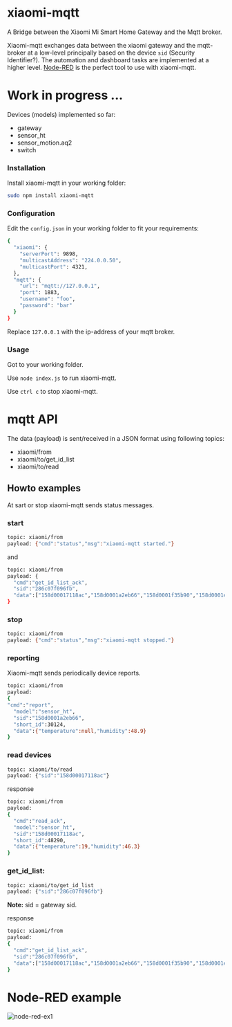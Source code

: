# xiaomi-mqtt

A Bridge between the Xiaomi Mi Smart Home Gateway and the Mqtt broker.

Xiaomi-mqtt exchanges data between the xiaomi gateway and the mqtt-broker at a low-level principally based on the device `sid` (Security Identifier?). The automation and dashboard tasks are implemented at a higher level. [Node-RED](http://nodered.org/) is the perfect tool to use with xiaomi-mqtt.

# Work in progress ...

Devices (models) implemented so far:
* gateway
* sensor_ht
* sensor_motion.aq2
* switch

### Installation

Install xiaomi-mqtt in your working folder:
```sh
sudo npm install xiaomi-mqtt
```

### Configuration

Edit the `config.json` in your working folder to fit your requirements:

```sh
{
  "xiaomi": {
    "serverPort": 9898,
    "multicastAddress": "224.0.0.50",
    "multicastPort": 4321,
  },
  "mqtt": {
    "url": "mqtt://127.0.0.1",
    "port": 1883,
    "username": "foo",
    "password": "bar"
  }
}
```

Replace `127.0.0.1` with the ip-address of your mqtt broker.

### Usage

Got to your working folder.

Use `node index.js` to run xiaomi-mqtt.

Use `ctrl c` to stop xiaomi-mqtt.

#
# mqtt API

The data (payload) is sent/received in a JSON format using following topics:

* xiaomi/from
* xiaomi/to/get_id_list
* xiaomi/to/read

## Howto examples

At sart or stop xiaomi-mqtt sends status messages.

### start

```sh
topic: xiaomi/from
payload: {"cmd":"status","msg":"xiaomi-mqtt started."}
```
and

```sh
topic: xiaomi/from
payload: {
  "cmd":"get_id_list_ack",
  "sid":"286c07f096fb",
  "data":["158d00017118ac","158d0001a2eb66","158d0001f35b90","158d0001e52516"]
}
```

### stop

```sh
topic: xiaomi/from
payload: {"cmd":"status","msg":"xiaomi-mqtt stopped."}
```

### reporting

Xiaomi-mqtt sends periodically device reports.

```sh
topic: xiaomi/from
payload:
{
"cmd":"report",
  "model":"sensor_ht",
  "sid":"158d0001a2eb66",
  "short_id":30124,
  "data":{"temperature":null,"humidity":48.9}
}
```

### read devices

```sh
topic: xiaomi/to/read
payload: {"sid":"158d00017118ac"}
```

response

```sh
topic: xiaomi/from
payload:
{
  "cmd":"read_ack",
  "model":"sensor_ht",
  "sid":"158d00017118ac",
  "short_id":48290,
  "data":{"temperature":19,"humidity":46.3}
}
```

### get_id_list:

```sh
topic: xiaomi/to/get_id_list
payload: {"sid":"286c07f096fb"}
```
**Note:** sid = gateway sid.

response

```sh
topic: xiaomi/from
payload:
{
  "cmd":"get_id_list_ack",
  "sid":"286c07f096fb",
  "data":["158d00017118ac","158d0001a2eb66","158d0001f35b90","158d0001e52516"]
}
```

#
# Node-RED example

![node-red-ex1](https://user-images.githubusercontent.com/5056710/37292838-1612a042-2612-11e8-8473-939496dc0022.jpeg)
